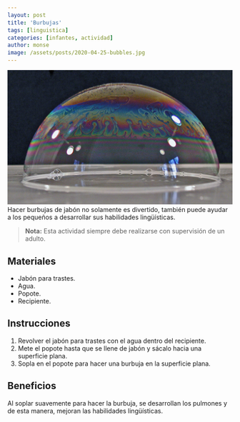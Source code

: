 ```yaml
---
layout: post
title: 'Burbujas'
tags: [linguistica]
categories: [infantes, actividad]
author: monse
image: /assets/posts/2020-04-25-bubbles.jpg
---
```


![Actividad para Burbujas](/assets/posts/2020-04-25-bubbles.jpg)<br/>
Hacer burbujas de jabón no solamente es divertido, también puede ayudar a los pequeños a desarrollar sus habilidades lingü&iacute;sticas.

> **Nota:** Esta actividad siempre debe realizarse con supervisi&oacute;n de un adulto.

## Materiales
- Jab&oacute;n para trastes.
- Agua.
- Popote.
- Recipiente.

## Instrucciones
1. Revolver el jab&oacute;n para trastes con el agua dentro del recipiente.
2. Mete el popote hasta que se llene de jabón y sácalo hacia una superficie plana.
3. Sopla en el popote para hacer una burbuja en la superficie plana.

## Beneficios
Al soplar suavemente para hacer la burbuja, se desarrollan los pulmones y de esta manera, mejoran las habilidades lingü&iacute;sticas.
